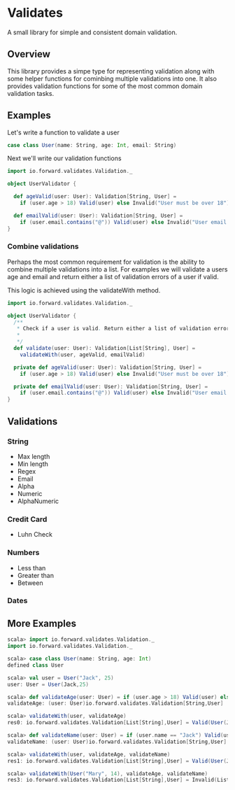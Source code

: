 # Validates

A small library for simple and consistent domain validation.

## Overview

This library provides a simpe type for representing validation along with some helper functions for cominbing multiple validations into one. It also provides validation functions for some of the most common domain validation tasks.

## Examples

Let's write a function to validate a user

```scala
case class User(name: String, age: Int, email: String)
```

Next we'll write our validation functions

```scala
import io.forward.validates.Validation._

object UserValidator {

  def ageValid(user: User): Validation[String, User] = 
    if (user.age > 18) Valid(user) else Invalid("User must be over 18")

  def emailValid(user: User): Validation[String, User] = 
    if (user.email.contains("@")) Valid(user) else Invalid("User email invalid")
}
```

### Combine validations

Perhaps the most common requirement for validation is the ability to combine multiple validations into a list. For examples we will
validate a users age and email and return either a list of validation errors of a user if valid.

This logic is achieved using the validateWith method.


```scala
import io.forward.validates.Validation._

object UserValidator {
  /**
   * Check if a user is valid. Return either a list of validation errors or a user
   *
   */
  def validate(user: User): Validation[List[String], User] = 
    validateWith(user, ageValid, emailValid)

  private def ageValid(user: User): Validation[String, User] = 
    if (user.age > 18) Valid(user) else Invalid("User must be over 18")

  private def emailValid(user: User): Validation[String, User] = 
    if (user.email.contains("@")) Valid(user) else Invalid("User email invalid")
}

```

## Validations

### String

+ Max length
+ Min length
+ Regex
+ Email
+ Alpha
+ Numeric
+ AlphaNumeric

### Credit Card

+ Luhn Check

### Numbers

+ Less than
+ Greater than
+ Between

### Dates

## More Examples

```scala
scala> import io.forward.validates.Validation._
import io.forward.validates.Validation._

scala> case class User(name: String, age: Int)
defined class User

scala> val user = User("Jack", 25)
user: User = User(Jack,25)

scala> def validateAge(user: User) = if (user.age > 18) Valid(user) else Invalid("User must be over 18")
validateAge: (user: User)io.forward.validates.Validation[String,User]

scala> validateWith(user, validateAge)
res0: io.forward.validates.Validation[List[String],User] = Valid(User(Jack,25))

scala> def validateName(user: User) = if (user.name == "Jack") Valid(user) else Invalid("User name must be Jack")
validateName: (user: User)io.forward.validates.Validation[String,User]

scala> validateWith(user, validateAge, validateName)
res1: io.forward.validates.Validation[List[String],User] = Valid(User(Jack,25))

scala> validateWith(User("Mary", 14), validateAge, validateName)
res3: io.forward.validates.Validation[List[String],User] = Invalid(List(User name must be Jack, User must be over 18))

```
